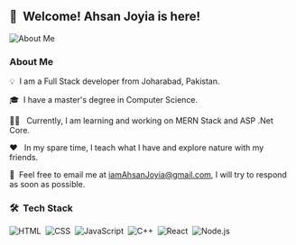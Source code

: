 ## 👋 &nbsp;Welcome! Ahsan Joyia is here!

<img alt="About Me" src="https://s6.gifyu.com/images/Github-Profile---Find-by-Ahsan-Joyia.gif" align="left"/>

&nbsp;

### About Me 

💡 &nbsp;I am a Full Stack developer from Joharabad, Pakistan.

🎓 &nbsp;I have a master's degree in Computer Science.

👨‍💻 &nbsp; Currently, I am learning and working on MERN Stack and ASP .Net Core.

❤️ &nbsp; In my spare time, I teach what I have and explore nature with my friends.

💬 &nbsp;Feel free to email me at iamAhsanJoyia@gmail.com, I will try to respond as soon as possible.




### 🛠 &nbsp;Tech Stack

![HTML](https://img.shields.io/badge/-HTML-333333?style=flat&logo=HTML5)&nbsp;
![CSS](https://img.shields.io/badge/-CSS-333333?style=flat&logo=CSS3&logoColor=1572B6)&nbsp;
![JavaScript](https://img.shields.io/badge/-JavaScript-333333?style=flat&logo=javascript)&nbsp;
![C++](https://img.shields.io/badge/-C++-333333?style=flat&logo=C%2B%2B&logoColor=00599C)&nbsp;
![React](https://img.shields.io/badge/-React-333333?style=flat&logo=react)&nbsp;
![Node.js](https://img.shields.io/badge/-Node.js-333333?style=flat&logo=node.js)&nbsp;
